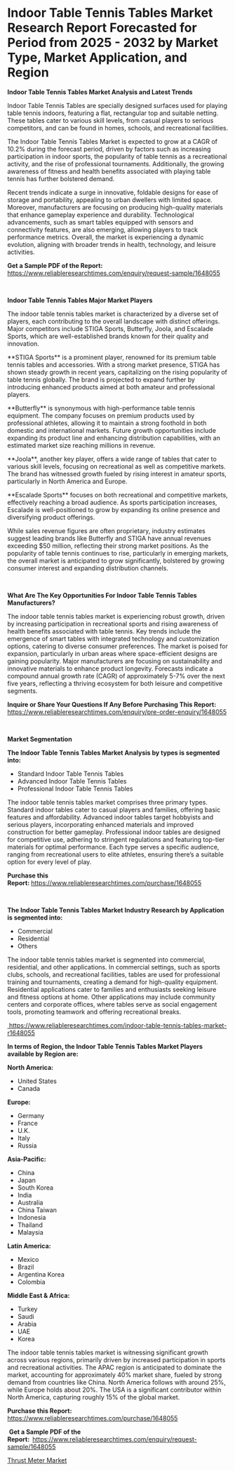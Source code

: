 <p><h1>Indoor Table Tennis Tables Market Research Report Forecasted for Period from 2025 -  2032 by Market Type, Market Application, and Region</h1></p><p><strong>Indoor Table Tennis Tables Market Analysis and Latest Trends</strong></p>
<p><p>Indoor Table Tennis Tables are specially designed surfaces used for playing table tennis indoors, featuring a flat, rectangular top and suitable netting. These tables cater to various skill levels, from casual players to serious competitors, and can be found in homes, schools, and recreational facilities. </p><p>The Indoor Table Tennis Tables Market is expected to grow at a CAGR of 10.2% during the forecast period, driven by factors such as increasing participation in indoor sports, the popularity of table tennis as a recreational activity, and the rise of professional tournaments. Additionally, the growing awareness of fitness and health benefits associated with playing table tennis has further bolstered demand.</p><p>Recent trends indicate a surge in innovative, foldable designs for ease of storage and portability, appealing to urban dwellers with limited space. Moreover, manufacturers are focusing on producing high-quality materials that enhance gameplay experience and durability. Technological advancements, such as smart tables equipped with sensors and connectivity features, are also emerging, allowing players to track performance metrics. Overall, the market is experiencing a dynamic evolution, aligning with broader trends in health, technology, and leisure activities.</p></p>
<p><strong>Get a Sample PDF of the Report:&nbsp;</strong> <a href="https://www.reliableresearchtimes.com/enquiry/request-sample/1648055?utm_campaign=2096&utm_medium=2&utm_source=Github&utm_content=ia&utm_term=22022025&utm_id=indoor-table-tennis-tables">https://www.reliableresearchtimes.com/enquiry/request-sample/1648055</a></p>
<p>&nbsp;</p>
<p><strong>Indoor Table Tennis Tables Major Market Players</strong></p>
<p><p>The indoor table tennis tables market is characterized by a diverse set of players, each contributing to the overall landscape with distinct offerings. Major competitors include STIGA Sports, Butterfly, Joola, and Escalade Sports, which are well-established brands known for their quality and innovation.</p><p>**STIGA Sports** is a prominent player, renowned for its premium table tennis tables and accessories. With a strong market presence, STIGA has shown steady growth in recent years, capitalizing on the rising popularity of table tennis globally. The brand is projected to expand further by introducing enhanced products aimed at both amateur and professional players.</p><p>**Butterfly** is synonymous with high-performance table tennis equipment. The company focuses on premium products used by professional athletes, allowing it to maintain a strong foothold in both domestic and international markets. Future growth opportunities include expanding its product line and enhancing distribution capabilities, with an estimated market size reaching millions in revenue.</p><p>**Joola**, another key player, offers a wide range of tables that cater to various skill levels, focusing on recreational as well as competitive markets. The brand has witnessed growth fueled by rising interest in amateur sports, particularly in North America and Europe.</p><p>**Escalade Sports** focuses on both recreational and competitive markets, effectively reaching a broad audience. As sports participation increases, Escalade is well-positioned to grow by expanding its online presence and diversifying product offerings.</p><p>While sales revenue figures are often proprietary, industry estimates suggest leading brands like Butterfly and STIGA have annual revenues exceeding $50 million, reflecting their strong market positions. As the popularity of table tennis continues to rise, particularly in emerging markets, the overall market is anticipated to grow significantly, bolstered by growing consumer interest and expanding distribution channels.</p></p>
<p>&nbsp;</p>
<p><strong>What Are The Key Opportunities For Indoor Table Tennis Tables Manufacturers?</strong></p>
<p><p>The indoor table tennis tables market is experiencing robust growth, driven by increasing participation in recreational sports and rising awareness of health benefits associated with table tennis. Key trends include the emergence of smart tables with integrated technology and customization options, catering to diverse consumer preferences. The market is poised for expansion, particularly in urban areas where space-efficient designs are gaining popularity. Major manufacturers are focusing on sustainability and innovative materials to enhance product longevity. Forecasts indicate a compound annual growth rate (CAGR) of approximately 5-7% over the next five years, reflecting a thriving ecosystem for both leisure and competitive segments.</p></p>
<p><strong>Inquire or Share Your Questions If Any Before Purchasing This Report:</strong> <a href="https://www.reliableresearchtimes.com/enquiry/pre-order-enquiry/1648055?utm_campaign=2096&utm_medium=2&utm_source=Github&utm_content=ia&utm_term=22022025&utm_id=indoor-table-tennis-tables">https://www.reliableresearchtimes.com/enquiry/pre-order-enquiry/1648055</a></p>
<p>&nbsp;</p>
<p><strong>Market Segmentation</strong></p>
<p><strong>The Indoor Table Tennis Tables Market Analysis by types is segmented into:</strong></p>
<p><ul><li>Standard Indoor Table Tennis Tables</li><li>Advanced Indoor Table Tennis Tables</li><li>Professional Indoor Table Tennis Tables</li></ul></p>
<p><p>The indoor table tennis tables market comprises three primary types. Standard indoor tables cater to casual players and families, offering basic features and affordability. Advanced indoor tables target hobbyists and serious players, incorporating enhanced materials and improved construction for better gameplay. Professional indoor tables are designed for competitive use, adhering to stringent regulations and featuring top-tier materials for optimal performance. Each type serves a specific audience, ranging from recreational users to elite athletes, ensuring there’s a suitable option for every level of play.</p></p>
<p><strong>Purchase this Report:&nbsp;</strong><a href="https://www.reliableresearchtimes.com/purchase/1648055?utm_campaign=2096&utm_medium=2&utm_source=Github&utm_content=ia&utm_term=22022025&utm_id=indoor-table-tennis-tables">https://www.reliableresearchtimes.com/purchase/1648055</a></p>
<p>&nbsp;</p>
<p><strong>The Indoor Table Tennis Tables Market Industry Research by Application is segmented into:</strong></p>
<p><ul><li>Commercial</li><li>Residential</li><li>Others</li></ul></p>
<p><p>The indoor table tennis tables market is segmented into commercial, residential, and other applications. In commercial settings, such as sports clubs, schools, and recreational facilities, tables are used for professional training and tournaments, creating a demand for high-quality equipment. Residential applications cater to families and enthusiasts seeking leisure and fitness options at home. Other applications may include community centers and corporate offices, where tables serve as social engagement tools, promoting teamwork and offering recreational breaks.</p></p>
<p><a href="https://www.reliableresearchtimes.com/indoor-table-tennis-tables-market-r1648055?utm_campaign=2096&utm_medium=2&utm_source=Github&utm_content=ia&utm_term=22022025&utm_id=indoor-table-tennis-tables">&nbsp;https://www.reliableresearchtimes.com/indoor-table-tennis-tables-market-r1648055</a></p>
<p><strong>In terms of Region, the Indoor Table Tennis Tables Market Players available by Region are:</strong></p>
<p>
    <p> <strong> North America: </strong>
        <ul>
            <li>United States</li>
            <li>Canada</li>
        </ul>
        </p> 
    <p> <strong> Europe: </strong>
        <ul>
            <li>Germany</li>
            <li>France</li>
            <li>U.K.</li>
            <li>Italy</li>
            <li>Russia</li>
        </ul>
        </p> 
    <p> <strong> Asia-Pacific: </strong>
        <ul>
            <li>China</li>
            <li>Japan</li>
            <li>South Korea</li>
            <li>India</li>
            <li>Australia</li>
            <li>China Taiwan</li>
            <li>Indonesia</li>
            <li>Thailand</li>
            <li>Malaysia</li>
        </ul>
        </p> 
    <p> <strong> Latin America: </strong>
        <ul>
            <li>Mexico</li>
            <li>Brazil</li>
            <li>Argentina Korea</li>
            <li>Colombia</li>
        </ul>
        </p> 
    <p> <strong> Middle East & Africa: </strong>
        <ul>
            <li>Turkey</li>
            <li>Saudi</li>
            <li>Arabia</li>
            <li>UAE</li>
            <li>Korea</li>
        </ul>
    </p>
    </p>
<p><p>The indoor table tennis tables market is witnessing significant growth across various regions, primarily driven by increased participation in sports and recreational activities. The APAC region is anticipated to dominate the market, accounting for approximately 40% market share, fueled by strong demand from countries like China. North America follows with around 25%, while Europe holds about 20%. The USA is a significant contributor within North America, capturing roughly 15% of the global market.</p></p>
<p><strong>Purchase this Report: </strong><a href="https://www.reliableresearchtimes.com/purchase/1648055?utm_campaign=2096&utm_medium=2&utm_source=Github&utm_content=ia&utm_term=22022025&utm_id=indoor-table-tennis-tables">https://www.reliableresearchtimes.com/purchase/1648055</a></p>
<p>&nbsp;<strong>Get a Sample PDF of the Report:&nbsp;&nbsp;</strong><a href="https://www.reliableresearchtimes.com/enquiry/request-sample/1648055?utm_campaign=2096&utm_medium=2&utm_source=Github&utm_content=ia&utm_term=22022025&utm_id=indoor-table-tennis-tables">https://www.reliableresearchtimes.com/enquiry/request-sample/1648055</a></p>
<p><strong></strong></p>
<p><p><a href="https://github.com/NarcisoFerry/Market-Research-Report-List-1/blob/main/thrust-meter-market.md?utm_campaign=2096&utm_medium=2&utm_source=Github&utm_content=ia&utm_term=22022025&utm_id=indoor-table-tennis-tables">Thrust Meter Market</a></p></p>